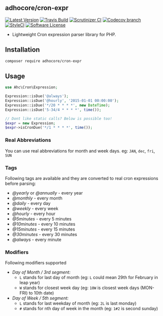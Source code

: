## adhocore/cron-expr

[![Latest Version](https://img.shields.io/github/release/adhocore/cron-expr.svg?style=flat-square)](https://github.com/adhocore/cron-expr/releases)
[![Travis Build](https://img.shields.io/travis/adhocore/cron-expr/master.svg?style=flat-square)](https://travis-ci.org/adhocore/cron-expr?branch=master)
[![Scrutinizer CI](https://img.shields.io/scrutinizer/g/adhocore/cron-expr.svg?style=flat-square)](https://scrutinizer-ci.com/g/adhocore/cron-expr/?branch=master)
[![Codecov branch](https://img.shields.io/codecov/c/github/adhocore/cron-expr/master.svg?style=flat-square)](https://codecov.io/gh/adhocore/cron-expr)
[![StyleCI](https://styleci.io/repos/94228363/shield)](https://styleci.io/repos/94228363)
[![Software License](https://img.shields.io/badge/license-MIT-brightgreen.svg?style=flat-square)](LICENSE)


- Lightweight Cron expression parser library for PHP.

## Installation
```bash
composer require adhocore/cron-expr
```

## Usage
```php
use Ahc\Cron\Expression;

Expression::isDue('@always');
Expression::isDue('@hourly', '2015-01-01 00:00:00');
Expression::isDue('*/20 * * * *', new DateTime);
Expression::isDue('5-34/4 * * * *', time());

// Dont like static calls? Below is possible too!
$expr = new Expression;
$expr->isCronDue('*/1 * * * *', time());
```

### Real Abbreviations
You can use real abbreviations for month and week days. eg: `JAN`, `dec`, `fri`, `SUN`


### Tags
Following tags are available and they are converted to real cron expressions before parsing:

- *@yearly* or *@annually* - every year
- *@monthly* - every month
- *@daily* - every day
- *@weekly* - every week
- *@hourly* - every hour
- *@5minutes* - every 5 minutes
- *@10minutes* - every 10 minutes
- *@15minutes* - every 15 minutes
- *@30minutes* - every 30 minutes
- *@always* - every minute

### Modifiers
Following modifiers supported

- *Day of Month / 3rd segment:*
	- `L` stands for last day of month (eg: `L` could mean 29th for February in leap year)
	- `W` stands for closest week day (eg: `10W` is closest week days (MON-FRI) to 10th date)
- *Day of Week / 5th segment:*
	- `L` stands for last weekday of month (eg: `2L` is last monday)
	- `#` stands for nth day of week in the month (eg: `1#2` is second sunday)

